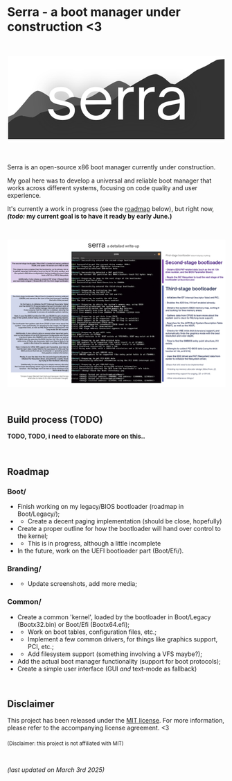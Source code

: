 # Serra - a boot manager under construction <3

&nbsp;

<p align="center">
  <img src="Branding/Serra-logo.png" alt="The Serra logo"></img>
</p>

&nbsp;

Serra is an open-source x86 boot manager currently under construction.

My goal here was to develop a universal and reliable boot manager that works
across different systems, focusing on code quality and user experience.

It's currently a work in progress (see the [roadmap](#roadmap) below), but
right now, ***(todo:* my current goal is to have it ready by early June.)**

&nbsp;

<p align="center">
  <img src="Branding/Boot-process.png" alt="A write-up of Serra's boot process"></img>
</p>

&nbsp;

## Build process (TODO)

**TODO, TODO, i need to elaborate more on this..**

&nbsp;

## Roadmap

### Boot/
- Finish working on my legacy/BIOS bootloader (roadmap in Boot/Legacy/);
- - Create a decent paging implementation (should be close, hopefully)
- Create a proper outline for how the bootloader will hand over control to the kernel;
- - This is in progress, although a little incomplete
- In the future, work on the UEFI bootloader part (Boot/Efi/).

### Branding/
- - Update screenshots, add more media;

### Common/
- Create a common 'kernel', loaded by the bootloader in Boot/Legacy (Bootx32.bin) or Boot/Efi (Bootx64.efi);
- - Work on boot tables, configuration files, etc.;
- - Implement a few common drivers, for things like graphics support, PCI, etc.;
- - Add filesystem support (something involving a VFS maybe?);
- Add the actual boot manager functionality (support for boot protocols);
- Create a simple user interface (GUI *and* text-mode as fallback)

&nbsp;

## Disclaimer

This project has been released under the [MIT license](https://choosealicense.com/licenses/mit/).
For more information, please refer to the accompanying license agreement. <3

<sub>(Disclaimer: this project is not affiliated with MIT)</sub>

&nbsp;

*(last updated on March 3rd 2025)*
